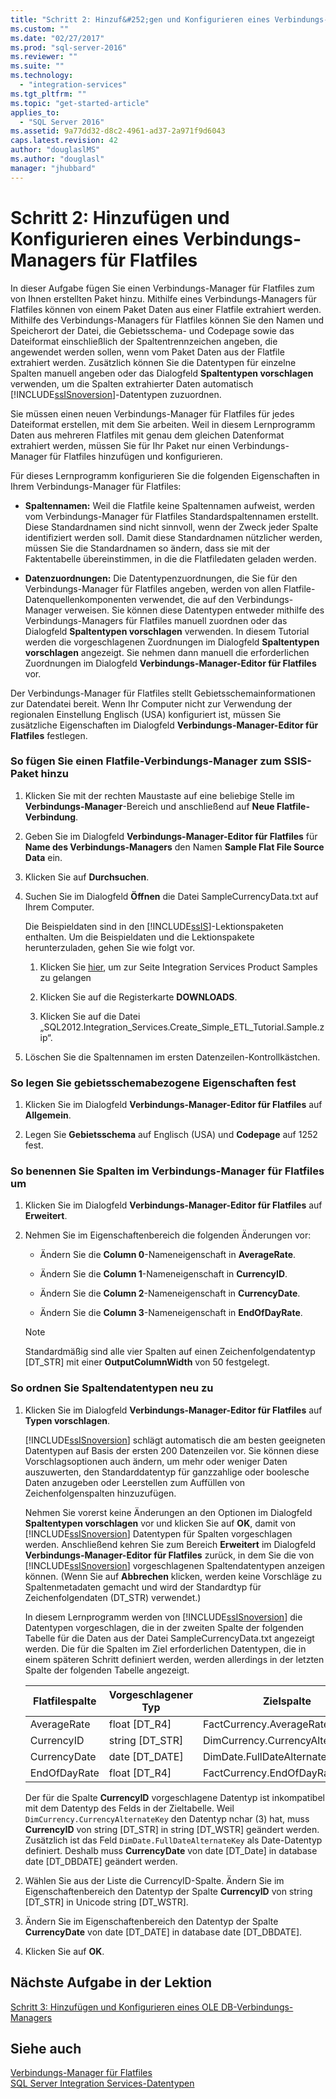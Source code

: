 ```yaml
---
title: "Schritt 2: Hinzuf&#252;gen und Konfigurieren eines Verbindungs-Managers f&#252;r Flatfiles | Microsoft Docs"
ms.custom: ""
ms.date: "02/27/2017"
ms.prod: "sql-server-2016"
ms.reviewer: ""
ms.suite: ""
ms.technology: 
  - "integration-services"
ms.tgt_pltfrm: ""
ms.topic: "get-started-article"
applies_to: 
  - "SQL Server 2016"
ms.assetid: 9a77dd32-d8c2-4961-ad37-2a971f9d6043
caps.latest.revision: 42
author: "douglaslMS"
ms.author: "douglasl"
manager: "jhubbard"
---
```

# Schritt 2: Hinzuf&#252;gen und Konfigurieren eines Verbindungs-Managers f&#252;r Flatfiles
In dieser Aufgabe fügen Sie einen Verbindungs-Manager für Flatfiles zum von Ihnen erstellten Paket hinzu. Mithilfe eines Verbindungs-Managers für Flatfiles können von einem Paket Daten aus einer Flatfile extrahiert werden. Mithilfe des Verbindungs-Managers für Flatfiles können Sie den Namen und Speicherort der Datei, die Gebietsschema- und Codepage sowie das Dateiformat einschließlich der Spaltentrennzeichen angeben, die angewendet werden sollen, wenn vom Paket Daten aus der Flatfile extrahiert werden. Zusätzlich können Sie die Datentypen für einzelne Spalten manuell angeben oder das Dialogfeld **Spaltentypen vorschlagen** verwenden, um die Spalten extrahierter Daten automatisch [!INCLUDE[ssISnoversion](../includes/ssisnoversion-md.md)]-Datentypen zuzuordnen.  
  
Sie müssen einen neuen Verbindungs-Manager für Flatfiles für jedes Dateiformat erstellen, mit dem Sie arbeiten. Weil in diesem Lernprogramm Daten aus mehreren Flatfiles mit genau dem gleichen Datenformat extrahiert werden, müssen Sie für Ihr Paket nur einen Verbindungs-Manager für Flatfiles hinzufügen und konfigurieren.  
  
Für dieses Lernprogramm konfigurieren Sie die folgenden Eigenschaften in Ihrem Verbindungs-Manager für Flatfiles:  
  
-   **Spaltennamen:** Weil die Flatfile keine Spaltennamen aufweist, werden vom Verbindungs-Manager für Flatfiles Standardspaltennamen erstellt. Diese Standardnamen sind nicht sinnvoll, wenn der Zweck jeder Spalte identifiziert werden soll. Damit diese Standardnamen nützlicher werden, müssen Sie die Standardnamen so ändern, dass sie mit der Faktentabelle übereinstimmen, in die die Flatfiledaten geladen werden.  
  
-   **Datenzuordnungen:** Die Datentypenzuordnungen, die Sie für den Verbindungs-Manager für Flatfiles angeben, werden von allen Flatfile-Datenquellenkomponenten verwendet, die auf den Verbindungs-Manager verweisen. Sie können diese Datentypen entweder mithilfe des Verbindungs-Managers für Flatfiles manuell zuordnen oder das Dialogfeld **Spaltentypen vorschlagen** verwenden. In diesem Tutorial werden die vorgeschlagenen Zuordnungen im Dialogfeld **Spaltentypen vorschlagen** angezeigt. Sie nehmen dann manuell die erforderlichen Zuordnungen im Dialogfeld **Verbindungs-Manager-Editor für Flatfiles** vor.  
  
Der Verbindungs-Manager für Flatfiles stellt Gebietsschemainformationen zur Datendatei bereit. Wenn Ihr Computer nicht zur Verwendung der regionalen Einstellung Englisch (USA) konfiguriert ist, müssen Sie zusätzliche Eigenschaften im Dialogfeld **Verbindungs-Manager-Editor für Flatfiles** festlegen.  
  
### So fügen Sie einen Flatfile-Verbindungs-Manager zum SSIS-Paket hinzu  
  
1.  Klicken Sie mit der rechten Maustaste auf eine beliebige Stelle im **Verbindungs-Manager**-Bereich und anschließend auf **Neue Flatfile-Verbindung**.  
  
2.  Geben Sie im Dialogfeld **Verbindungs-Manager-Editor für Flatfiles** für **Name des Verbindungs-Managers** den Namen **Sample Flat File Source Data** ein.  
  
3.  Klicken Sie auf **Durchsuchen**.  
  
4.  Suchen Sie im Dialogfeld **Öffnen** die Datei SampleCurrencyData.txt auf Ihrem Computer.  
  
    Die Beispieldaten sind in den [!INCLUDE[ssIS](../includes/ssis-md.md)]-Lektionspaketen enthalten. Um die Beispieldaten und die Lektionspakete herunterzuladen, gehen Sie wie folgt vor.  
  
    1.  Klicken Sie [hier](http://go.microsoft.com/fwlink/?LinkId=275027), um zur Seite Integration Services Product Samples zu gelangen  
  
    2.  Klicken Sie auf die Registerkarte **DOWNLOADS**.  
  
    3.  Klicken Sie auf die Datei „SQL2012.Integration_Services.Create_Simple_ETL_Tutorial.Sample.zip“.  
  
5.  Löschen Sie die Spaltennamen im ersten Datenzeilen-Kontrollkästchen.  
  
### So legen Sie gebietsschemabezogene Eigenschaften fest  
  
1.  Klicken Sie im Dialogfeld **Verbindungs-Manager-Editor für Flatfiles** auf **Allgemein**.  
  
2.  Legen Sie **Gebietsschema** auf Englisch (USA) und **Codepage** auf 1252 fest.  
  
### So benennen Sie Spalten im Verbindungs-Manager für Flatfiles um  
  
1.  Klicken Sie im Dialogfeld **Verbindungs-Manager-Editor für Flatfiles** auf **Erweitert**.  
  
2.  Nehmen Sie im Eigenschaftenbereich die folgenden Änderungen vor:  
  
    -   Ändern Sie die **Column 0**-Nameneigenschaft in **AverageRate**.  
  
    -   Ändern Sie die **Column 1**-Nameneigenschaft in **CurrencyID**.  
  
    -   Ändern Sie die **Column 2**-Nameneigenschaft in **CurrencyDate**.  
  
    -   Ändern Sie die **Column 3**-Nameneigenschaft in **EndOfDayRate**.  
  
    > [!NOTE]  
    > Standardmäßig sind alle vier Spalten auf einen Zeichenfolgendatentyp [DT_STR] mit einer **OutputColumnWidth** von 50 festgelegt.  
  
### So ordnen Sie Spaltendatentypen neu zu  
  
1.  Klicken Sie im Dialogfeld **Verbindungs-Manager-Editor für Flatfiles** auf **Typen vorschlagen**.  
  
    [!INCLUDE[ssISnoversion](../includes/ssisnoversion-md.md)] schlägt automatisch die am besten geeigneten Datentypen auf Basis der ersten 200 Datenzeilen vor. Sie können diese Vorschlagsoptionen auch ändern, um mehr oder weniger Daten auszuwerten, den Standarddatentyp für ganzzahlige oder boolesche Daten anzugeben oder Leerstellen zum Auffüllen von Zeichenfolgenspalten hinzuzufügen.  
  
    Nehmen Sie vorerst keine Änderungen an den Optionen im Dialogfeld **Spaltentypen vorschlagen** vor und klicken Sie auf **OK**, damit von [!INCLUDE[ssISnoversion](../includes/ssisnoversion-md.md)] Datentypen für Spalten vorgeschlagen werden. Anschließend kehren Sie zum Bereich **Erweitert** im Dialogfeld **Verbindungs-Manager-Editor für Flatfiles** zurück, in dem Sie die von [!INCLUDE[ssISnoversion](../includes/ssisnoversion-md.md)] vorgeschlagenen Spaltendatentypen anzeigen können. (Wenn Sie auf **Abbrechen** klicken, werden keine Vorschläge zu Spaltenmetadaten gemacht und wird der Standardtyp für Zeichenfolgendaten (DT_STR) verwendet.)  
  
    In diesem Lernprogramm werden von [!INCLUDE[ssISnoversion](../includes/ssisnoversion-md.md)] die Datentypen vorgeschlagen, die in der zweiten Spalte der folgenden Tabelle für die Daten aus der Datei SampleCurrencyData.txt angezeigt werden. Die für die Spalten im Ziel erforderlichen Datentypen, die in einem späteren Schritt definiert werden, werden allerdings in der letzten Spalte der folgenden Tabelle angezeigt.  
  
    |Flatfilespalte|Vorgeschlagener Typ|Zielspalte|Zieltyp|  
    |--------------------|------------------|----------------------|--------------------|  
    |AverageRate|float [DT_R4]|FactCurrency.AverageRate|float|  
    |CurrencyID|string [DT_STR]|DimCurrency.CurrencyAlternateKey|nchar(3)|  
    |CurrencyDate|date [DT_DATE]|DimDate.FullDateAlternateKey|Datum|  
    |EndOfDayRate|float [DT_R4]|FactCurrency.EndOfDayRate|float|  
  
    Der für die Spalte **CurrencyID** vorgeschlagene Datentyp ist inkompatibel mit dem Datentyp des Felds in der Zieltabelle. Weil `DimCurrency.CurrencyAlternateKey` den Datentyp nchar (3) hat, muss **CurrencyID** von string [DT_STR] in string [DT_WSTR] geändert werden. Zusätzlich ist das Feld `DimDate.FullDateAlternateKey` als Date-Datentyp definiert. Deshalb muss **CurrencyDate** von date [DT_Date] in database date [DT_DBDATE] geändert werden.  
  
2.  Wählen Sie aus der Liste die CurrencyID-Spalte. Ändern Sie im Eigenschaftenbereich den Datentyp der Spalte **CurrencyID** von string [DT_STR] in Unicode string [DT_WSTR].  
  
3.  Ändern Sie im Eigenschaftenbereich den Datentyp der Spalte **CurrencyDate** von date [DT_DATE] in database date [DT_DBDATE].  
  
4.  Klicken Sie auf **OK**.  
  
## Nächste Aufgabe in der Lektion  
[Schritt 3: Hinzufügen und Konfigurieren eines OLE DB-Verbindungs-Managers](../integration-services/step-3-adding-and-configuring-an-ole-db-connection-manager.md)  
  
## Siehe auch  
[Verbindungs-Manager für Flatfiles](../integration-services/connection-manager/flat-file-connection-manager.md)  
[SQL Server Integration Services-Datentypen](../integration-services/data-flow/integration-services-data-types.md)  
  
  
  
